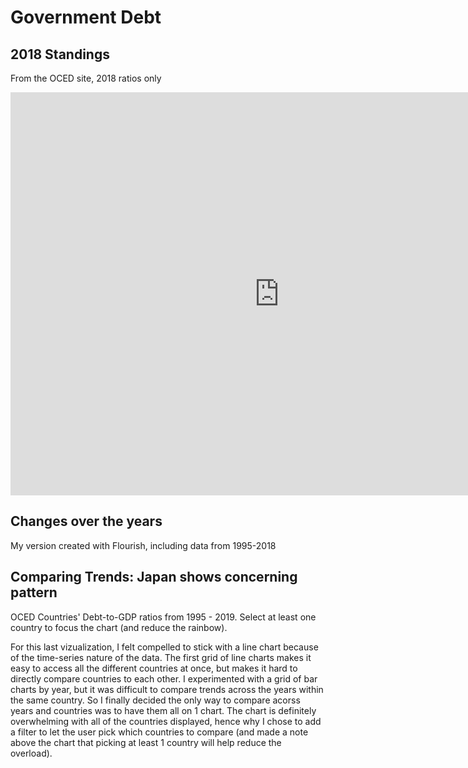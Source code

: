 # Government Debt

## 2018 Standings
From the OCED site, 2018 ratios only

<iframe src="https://data.oecd.org/chart/69HU" width="860" height="645" style="border: 0" mozallowfullscreen="true" webkitallowfullscreen="true" allowfullscreen="true"><a href="https://data.oecd.org/chart/69HU" target="_blank">OECD Chart: General government debt, Total, % of GDP, Annual, 2018</a></iframe>

## Changes over the years
My version created with Flourish, including data from 1995-2018
<div class="flourish-embed flourish-chart" data-src="visualisation/4285686"><script src="https://public.flourish.studio/resources/embed.js"></script></div>

## Comparing Trends: Japan shows concerning pattern
OCED Countries' Debt-to-GDP ratios from 1995 - 2019. Select at least one country to focus the chart (and reduce the rainbow).

<div class="flourish-embed flourish-chart" data-src="visualisation/4286098"><script src="https://public.flourish.studio/resources/embed.js"></script></div>

For this last vizualization, I felt compelled to stick with a line chart because of the time-series nature of the data. The first grid of line charts makes it easy to access all the different countries at once, but makes it hard to directly compare countries to each other. I experimented with a grid of bar charts by year, but it was difficult to compare trends across the years within the same country. So I finally decided the only way to compare acorss years and countries was to have them all on 1 chart. The chart is definitely overwhelming with all of the countries displayed, hence why I chose to add a filter to let the user pick which countries to compare (and made a note above the chart that picking at least 1 country will help reduce the overload).
